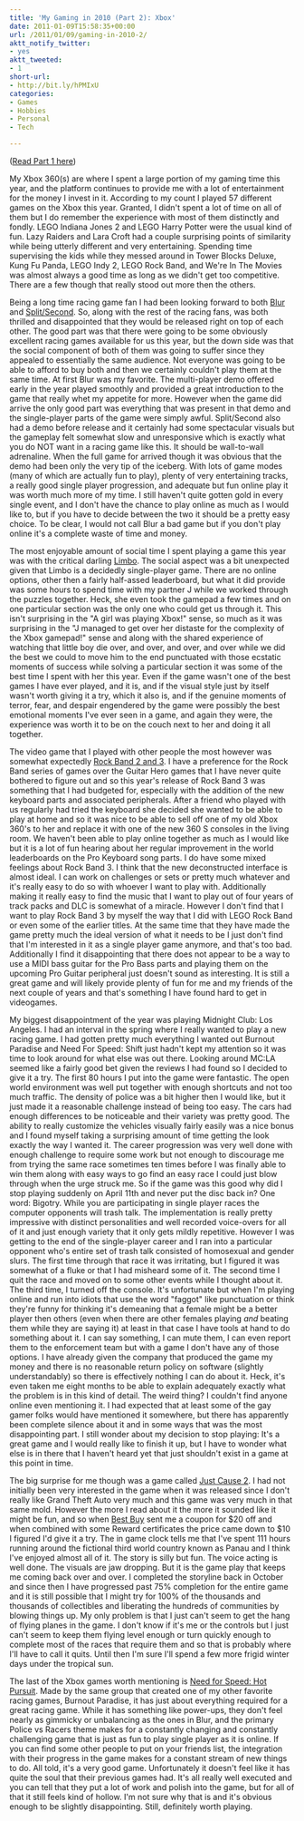 ```yaml
---
title: 'My Gaming in 2010 (Part 2): Xbox'
date: 2011-01-09T15:58:35+00:00
url: /2011/01/09/gaming-in-2010-2/
aktt_notify_twitter:
- yes
aktt_tweeted:
- 1
short-url:
- http://bit.ly/hPMIxU
categories:
- Games
- Hobbies
- Personal
- Tech

---
```

<div class='microid-mailto+http:sha1:ffd20de49b9c089a6ce5226cd0a8b2516ce8cc2f'>

([Read Part 1 here](http://www.cavort.org/2011/01/09/gaming-in-2010-1/))

My Xbox 360(s) are where I spent a large portion of my gaming time this year, and the platform continues to provide me with a lot of entertainment for the money I invest in it. According to my count I played 57 different games on the Xbox this year. Granted, I didn't spent a lot of time on all of them but I do remember the experience with most of them distinctly and fondly. LEGO Indiana Jones 2 and LEGO Harry Potter were the usual kind of fun. Lazy Raiders and Lara Croft had a couple surprising points of similarity while being utterly different and very entertaining. Spending time supervising the kids while they messed around in Tower Blocks Deluxe, Kung Fu Panda, LEGO Indy 2, LEGO Rock Band, and We're In The Movies was almost always a good time as long as we didn't get too competitive. There are a few though that really stood out more then the others.

Being a long time racing game fan I had been looking forward to both [Blur](http://www.blurgame.org/) and [Split/Second](http://disney.go.com/disneyinteractivestudios/splitsecond/). So, along with the rest of the racing fans, was both thrilled and disappointed that they would be released right on top of each other. The good part was that there were going to be some obviously excellent racing games available for us this year, but the down side was that the social component of both of them was going to suffer since they appealed to essentially the same audience. Not everyone was going to be able to afford to buy both and then we certainly couldn't play them at the same time. At first Blur was my favorite. The multi-player demo offered early in the year played smoothly and provided a great introduction to the game that really whet my appetite for more. However when the game did arrive the only good part was everything that was present in that demo and the single-player parts of the game were simply awful. Split/Second also had a demo before release and it certainly had some spectacular visuals but the gameplay felt somewhat slow and unresponsive which is exactly what you do NOT want in a racing game like this. It should be wall-to-wall adrenaline. When the full game for arrived though it was obvious that the demo had been only the very tip of the iceberg. With lots of game modes (many of which are actually fun to play), plenty of very entertaining tracks, a really good single player progression, and adequate but fun online play it was worth much more of my time. I still haven't quite gotten gold in every single event, and I don't have the chance to play online as much as I would like to, but if you have to decide between the two it should be a pretty easy choice. To be clear, I would not call Blur a bad game but if you don't play online it's a complete waste of time and money.

The most enjoyable amount of social time I spent playing a game this year was with the critical darling [Limbo](http://www.limbogame.org/). The social aspect was a bit unexpected given that Limbo is a decidedly single-player game. There are no online options, other then a fairly half-assed leaderboard, but what it did provide was some hours to spend time with my partner J while we worked through the puzzles together. Heck, she even took the gamepad a few times and on one particular section was the only one who could get us through it. This isn't surprising in the "A girl was playing Xbox!" sense, so much as it was surprising in the "J managed to get over her distaste for the complexity of the Xbox gamepad!" sense and along with the shared experience of watching that little boy die over, and over, and over, and over while we did the best we could to move him to the end punctuated with those ecstatic moments of success while solving a particular section it was some of the best time I spent with her this year. Even if the game wasn't one of the best games I have ever played, and it is, and if the visual style just by itself wasn't worth giving it a try, which it also is, and if the genuine moments of terror, fear, and despair engendered by the game were possibly the best emotional moments I've ever seen in a game, and again they were, the experience was worth it to be on the couch next to her and doing it all together.

The video game that I played with other people the most however was somewhat expectedly [Rock Band 2 and 3](http://www.rockband.com/). I have a preference for the Rock Band series of games over the Guitar Hero games that I have never quite bothered to figure out and so this year's release of Rock Band 3 was something that I had budgeted for, especially with the addition of the new keyboard parts and associated peripherals. After a friend who played with us regularly had tried the keyboard she decided she wanted to be able to play at home and so it was nice to be able to sell off one of my old Xbox 360's to her and replace it with one of the new 360 S consoles in the living room. We haven't been able to play online together as much as I would like but it is a lot of fun hearing about her regular improvement in the world leaderboards on the Pro Keyboard song parts. I do have some mixed feelings about Rock Band 3. I think that the new deconstructed interface is almost ideal. I can work on challenges or sets or pretty much whatever and it's really easy to do so with whoever I want to play with. Additionally making it really easy to find the music that I want to play out of four years of track packs and DLC is somewhat of a miracle. However I don't find that I want to play Rock Band 3 by myself the way that I did with LEGO Rock Band or even some of the earlier titles. At the same time that they have made the game pretty much the ideal version of what it needs to be I just don't find that I'm interested in it as a single player game anymore, and that's too bad. Additionally I find it disappointing that there does not appear to be a way to use a MIDI bass guitar for the Pro Bass parts and playing them on the upcoming Pro Guitar peripheral just doesn't sound as interesting. It is still a great game and will likely provide plenty of fun for me and my friends of the next couple of years and that's something I have found hard to get in videogames.

My biggest disappointment of the year was playing Midnight Club: Los Angeles. I had an interval in the spring where I really wanted to play a new racing game. I had gotten pretty much everything I wanted out Burnout Paradise and Need For Speed: Shift just hadn't kept my attention so it was time to look around for what else was out there. Looking around MC:LA seemed like a fairly good bet given the reviews I had found so I decided to give it a try. The first 80 hours I put into the game were fantastic. The open world environment was well put together with enough shortcuts and not too much traffic. The density of police was a bit higher then I would like, but it just made it a reasonable challenge instead of being too easy. The cars had enough differences to be noticeable and their variety was pretty good. The ability to really customize the vehicles visually fairly easily was a nice bonus and I found myself taking a surprising amount of time getting the look exactly the way I wanted it. The career progression was very well done with enough challenge to require some work but not enough to discourage me from trying the same race sometimes ten times before I was finally able to win them along with easy ways to go find an easy race I could just blow through when the urge struck me. So if the game was this good why did I stop playing suddenly on April 11th and never put the disc back in? One word: Bigotry. While you are participating in single player races the computer opponents will trash talk. The implementation is really pretty impressive with distinct personalities and well recorded voice-overs for all of it and just enough variety that it only gets mildly repetitive. However I was getting to the end of the single-player career and I ran into a particular opponent who's entire set of trash talk consisted of homosexual and gender slurs. The first time through that race it was irritating, but I figured it was somewhat of a fluke or that I had misheard some of it. The second time I quit the race and moved on to some other events while I thought about it. The third time, I turned off the console. It's unfortunate but when I'm playing online and run into idiots that use the word "faggot" like punctuation or think they're funny for thinking it's demeaning that a female might be a better player then others (even when there are other females playing <em>and</em> beating them while they are saying it) at least in that case I have tools at hand to do something about it. I can say something, I can mute them, I can even report them to the enforcement team but with a game I don't have any of those options. I have already given the company that produced the game my money and there is no reasonable return policy on software (slightly understandably) so there is effectively nothing I can do about it. Heck, it's even taken me eight months to be able to explain adequately exactly what the problem is in this kind of detail. The weird thing? I couldn't find anyone online even mentioning it. I had expected that at least some of the gay gamer folks would have mentioned it somewhere, but there has apparently been complete silence about it and in some ways that was the most disappointing part. I still wonder about my decision to stop playing: It's a great game and I would really like to finish it up, but I have to wonder what else is in there that I haven't heard yet that just shouldn't exist in a game at this point in time.

The big surprise for me though was a game called [Just Cause 2](http://www.justcause.com/). I had not initially been very interested in the game when it was released since I don't really like Grand Theft Auto very much and this game was very much in that same mold. However the more I read about it the more it sounded like it might be fun, and so when [Best Buy](http://bestbuy.com) sent me a coupon for $20 off and when combined with some Reward certificates the price came down to $10 I figured I'd give it a try. The in game clock tells me that I've spent 111 hours running around the fictional third world country known as Panau and I think I've enjoyed almost all of it. The story is silly but fun. The voice acting is well done. The visuals are jaw dropping. But it is the game play that keeps me coming back over and over. I completed the storyline back in October and since then I have progressed past 75% completion for the entire game and it is still possible that I might try for 100% of the thousands and thousands of collectibles and liberating the hundreds of communities by blowing things up. My only problem is that I just can't seem to get the hang of flying planes in the game. I don't know if it's me or the controls but I just can't seem to keep them flying level enough or turn quickly enough to complete most of the races that require them and so that is probably where I'll have to call it quits. Until then I'm sure I'll spend a few more frigid winter days under the tropical sun.

The last of the Xbox games worth mentioning is [Need for Speed: Hot Pursuit](http://hotpursuit.needforspeed.com/). Made by the same group that created one of my other favorite racing games, Burnout Paradise, it has just about everything required for a great racing game. While it has something like power-ups, they don't feel nearly as gimmicky or unbalancing as the ones in Blur, and the primary Police vs Racers theme makes for a constantly changing and constantly challenging game that is just as fun to play single player as it is online. If you can find some other people to put on your friends list, the integration with their progress in the game makes for a constant stream of new things to do. All told, it's a very good game. Unfortunately it doesn't feel like it has quite the soul that their previous games had. It's all really well executed and you can tell that they put a lot of work and polish into the game, but for all of that it still feels kind of hollow. I'm not sure why that is and it's obvious enough to be slightly disappointing. Still, definitely worth playing.

